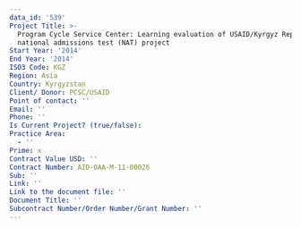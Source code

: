 ```yaml
---
data_id: '539'
Project Title: >-
  Program Cycle Service Center: Learning evaluation of USAID/Kyrgyz Republic's
  national admissions test (NAT) project
Start Year: '2014'
End Year: '2014'
ISO3 Code: KGZ
Region: Asia
Country: Kyrgyzstan
Client/ Donor: PCSC/USAID
Point of contact: ''
Email: ''
Phone: ''
Is Current Project? (true/false): 
Practice Area:
  - ''
Prime: x
Contract Value USD: ''
Contract Number: AID-OAA-M-11-00026
Sub: ''
Link: ''
Link to the document file: ''
Document Title: ''
Subcontract Number/Order Number/Grant Number: ''
---
```


